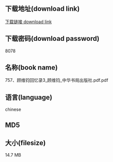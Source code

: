 ## 下载地址(download link)
[下载链接 download link](https://voluble-croquembouche-d321dc.netlify.app/?s=757%E3%80%81%E9%A1%BE%E7%BB%B4%E9%92%A7%E5%9B%9E%E5%BF%86%E5%BD%953_%E9%A1%BE%E7%BB%B4%E9%92%A7_%E4%B8%AD%E5%8D%8E%E4%B9%A6%E5%B1%80%E5%87%BA%E7%89%88%E7%A4%BE.pdf)

## 下载密码(download password)
8078

## 名称(book name)
757、顾维钧回忆录3_顾维钧_中华书局出版社.pdf.pdf

## 语言(language)
chinese

## MD5


## 大小(filesize)
14.7 MB
